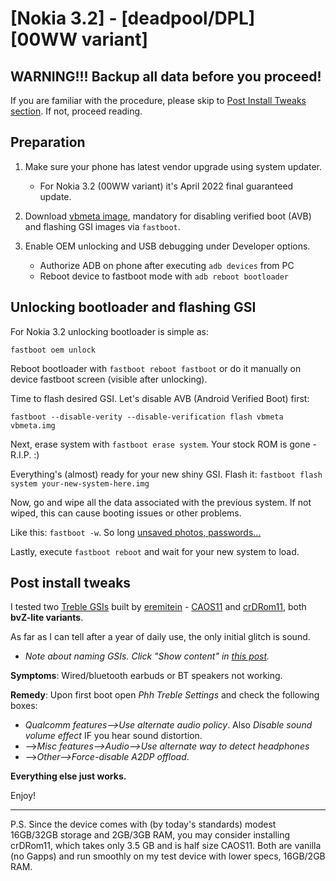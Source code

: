 # [Nokia 3.2] - [deadpool/DPL] [00WW variant]

## **WARNING!!! Backup all data before you proceed!**

If you are familiar with the procedure, please skip to [Post Install Tweaks section](https://github.com/phhusson/treble_experimentations/wiki/Nokia-3.2#post-install-tweaks). If not, proceed reading.

## Preparation

1. Make sure your phone has latest vendor upgrade using system updater.

   * For Nokia 3.2 (00WW variant) it's April 2022 final guaranteed update.

2. Download [vbmeta image](https://dl.google.com/developers/android/qt/images/gsi/vbmeta.img), mandatory for disabling verified boot (AVB) and flashing GSI images via `fastboot`.

3. Enable OEM unlocking and USB debugging under Developer options.
   * Authorize ADB on phone after executing `adb devices` from PC
   * Reboot device to fastboot mode with `adb reboot bootloader`



## Unlocking bootloader and flashing GSI

For Nokia 3.2 unlocking bootloader is simple as:

`fastboot oem unlock`

Reboot bootloader with `fastboot reboot fastboot` or do it manually on device fastboot screen (visible after unlocking).

Time to flash desired GSI. Let's disable AVB (Android Verified Boot) first:

`fastboot --disable-verity --disable-verification flash vbmeta vbmeta.img`

Next, erase system with `fastboot erase system`. 
Your stock ROM is gone - R.I.P. :)

Everything's (almost) ready for your new shiny GSI.
Flash it: `fastboot flash system your-new-system-here.img`

Now, go and wipe all the data associated with the previous system. If not wiped, this can cause booting issues or other problems.

Like this: `fastboot -w`. So long [unsaved photos, passwords...](https://github.com/phhusson/treble_experimentations/wiki/Nokia-3.2#warning-backup-all-data-before-you-proceed)

Lastly, execute `fastboot reboot` and wait for your new system to load.

## Post install tweaks


I tested two [Treble GSIs](https://github.com/phhusson/treble_experimentations/wiki/Generic-System-Image-%28GSI%29-list)
built by [eremitein](https://github.com/eremitein) - [CAOS11](https://github.com/eremitein/treble-patches/wiki/CAOS11-Project) and [crDRom11](https://github.com/eremitein/treble-patches/wiki/crDRom11-Project), both **bvZ-lite variants**. 

As far as I can tell after a year of daily use, the only initial glitch is sound.

  * _Note about naming GSIs. Click "Show content" in [this post](https://forum.xda-developers.com/t/official-aosp-r-mod-caos11.4265059/post-84873461)._



**Symptoms**: Wired/bluetooth earbuds or BT speakers not working.

**Remedy**: Upon first boot open _Phh Treble Settings_ and check the following boxes:
  * _Qualcomm features-->Use alternate audio policy_. Also _Disable sound volume effect_ IF you hear sound distortion.
  * -->_Misc features-->Audio-->Use alternate way to detect headphones_ 
  * -->_Other-->Force-disable A2DP offload_.


**Everything else just works.**

Enjoy!

***

P.S. Since the device comes with (by today's standards) modest 16GB/32GB storage and 2GB/3GB RAM,
you may consider installing crDRom11, which takes only 3.5 GB and is half size CAOS11.
Both are vanilla (no Gapps) and run smoothly on my test device with lower specs, 16GB/2GB RAM.
